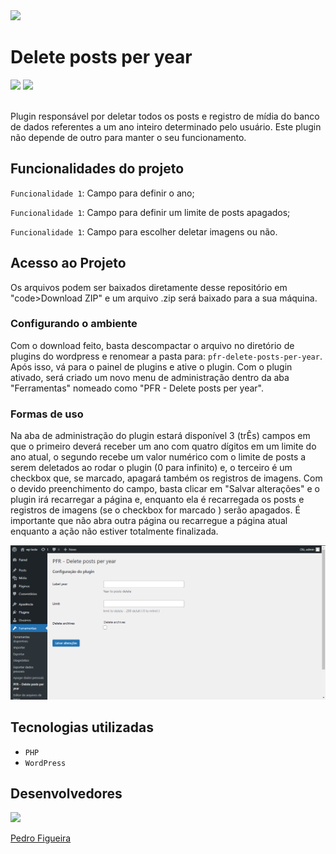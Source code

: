 <img src="https://user-images.githubusercontent.com/93988164/151728713-87e60ed8-6d8c-4555-818f-bedc3bcd8372.jpg">
<h1>Delete posts per year</h1>
<div>
  <img src="https://img.shields.io/badge/Status-Finalizando-blueviolet">
  <img src="https://img.shields.io/badge/Versão-1.0-blue">
</div>
<br/>
<p>Plugin responsável por deletar todos os posts e registro de mídia do banco de dados referentes a um ano inteiro determinado pelo usuário. Este plugin não depende de outro para manter o seu funcionamento.</p>

<h2>Funcionalidades do projeto</h2>

<p><code>Funcionalidade 1</code>: <span>Campo para definir o ano;</span></p>
<p><code>Funcionalidade 1</code>: <span>Campo para definir um limite de posts apagados;</span></p>
<p><code>Funcionalidade 1</code>: <span>Campo para escolher deletar imagens ou não.</span></p>

<h2>Acesso ao Projeto</h2>
<p>Os arquivos podem ser baixados diretamente desse repositório em "code&gtDownload ZIP" e um arquivo .zip será baixado para a sua máquina.</p>

<h3>Configurando o ambiente</h3>
<p>Com o download feito, basta descompactar o arquivo no diretório de plugins do wordpress e renomear a pasta para: <code>pfr-delete-posts-per-year</code>. Após isso, vá para o painel de plugins e ative o plugin. Com o plugin ativado, será criado um novo menu de administração dentro da aba "Ferramentas" nomeado como "PFR - Delete posts per year".</p>

<h3>Formas de uso</h3>
<p>Na aba de administração do plugin estará disponível 3 (trÊs) campos em que o primeiro deverá receber um ano com quatro dígitos em um limite do ano atual, o segundo recebe um valor numérico com o limite de posts a serem deletados ao rodar o plugin (0 para infinito) e, o terceiro é um checkbox que, se marcado, apagará também os registros de imagens. Com o devido preenchimento do campo, basta clicar em "Salvar alterações" e o plugin irá recarregar a página e, enquanto ela é recarregada os posts e registros de imagens (se o checkbox for marcado ) serão apagados. É importante que não abra outra página ou recarregue a página atual enquanto a ação não estiver totalmente finalizada.</p>

<div align="center">
<img src="./public/assets/imgs/img-doc.png">
</div>

<h2>Tecnologias utilizadas</h2>
<ul>
  <li><code>PHP</code></li>
  <li><code>WordPress</code></li>
</ul>


<h2>Desenvolvedores</h2>
<a href="https://github.com/PedroFigueiraRuivo"><img width="100px" src="https://avatars.githubusercontent.com/u/93988164?v=4"><p>Pedro Figueira</p></a>
